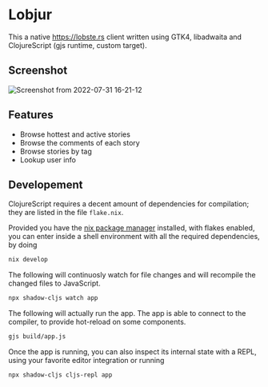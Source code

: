 # Lobjur

This a native https://lobste.rs client written using GTK4, libadwaita and ClojureScript (gjs runtime, custom target). 

## Screenshot
![Screenshot from 2022-07-31 16-21-12](https://user-images.githubusercontent.com/23294184/182030992-7b95dcf3-3428-4eb3-b9fa-38413cbde99b.png)





## Features
- Browse hottest and active stories
- Browse the comments of each story
- Browse stories by tag
- Lookup user info

## Developement

ClojureScript requires a decent amount of dependencies for compilation; they are listed in the file `flake.nix`.

Provided you have the [nix package manager](https://nixos.org/download.html) installed, with flakes enabled, you can enter inside a shell environment with all the required dependencies, by doing

```sh
nix develop
```

The following will continuosly watch for file changes and will recompile the changed files to JavaScript.

```sh
npx shadow-cljs watch app
```

The following will actually run the app. The app is able to connect to the compiler, to provide hot-reload on some components.

```sh
gjs build/app.js
```

Once the app is running, you can also inspect its internal state with a REPL, using your favorite editor integration or running

```sh
npx shadow-cljs cljs-repl app
```

